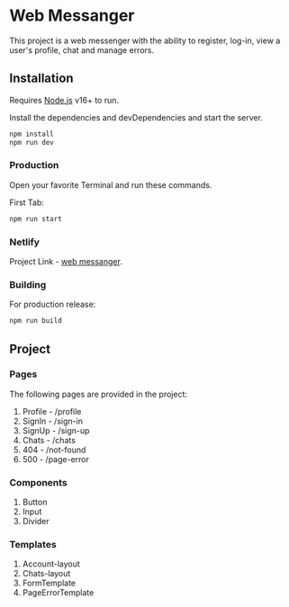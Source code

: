 # Web Messanger

This project is a web messenger with the ability to register, log-in, view a user's profile, chat and manage errors.

## Installation

Requires [Node.js](https://nodejs.org/) v16+ to run.

Install the dependencies and devDependencies and start the server.

```sh
npm install
npm run dev
```

### Production

Open your favorite Terminal and run these commands.

First Tab:

```sh
npm run start
```

### Netlify

Project Link - [web messanger](https://yandex-practicum-web-messenger.netlify.app/).

### Building

For production release:

```sh
npm run build
```

## Project

### Pages

The following pages are provided in the project:

1. Profile - /profile
2. SignIn - /sign-in
3. SignUp - /sign-up
4. Chats - /chats
5. 404 - /not-found
6. 500 - /page-error

### Components

1. Button
2. Input
3. Divider

### Templates

1. Account-layout
2. Chats-layout
3. FormTemplate
4. PageErrorTemplate
